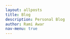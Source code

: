 ```yaml
---
layout: allposts
title: Blog
description: Personal Blog  
author: Rami Awar
nav-menu: true
---
```

